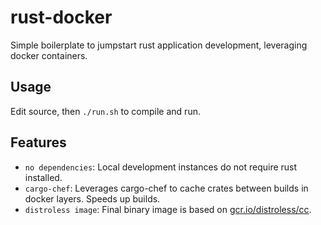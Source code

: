 # rust-docker
Simple boilerplate to jumpstart rust application development, leveraging docker containers.

## Usage
Edit source, then ```./run.sh``` to compile and run.

## Features
* ```no dependencies```: Local development instances do not require rust installed.
* ```cargo-chef```: Leverages cargo-chef to cache crates between builds in docker layers. Speeds up builds.
* ```distroless image```: Final binary image is based on [gcr.io/distroless/cc](https://console.cloud.google.com/gcr/images/distroless/GLOBAL/cc).